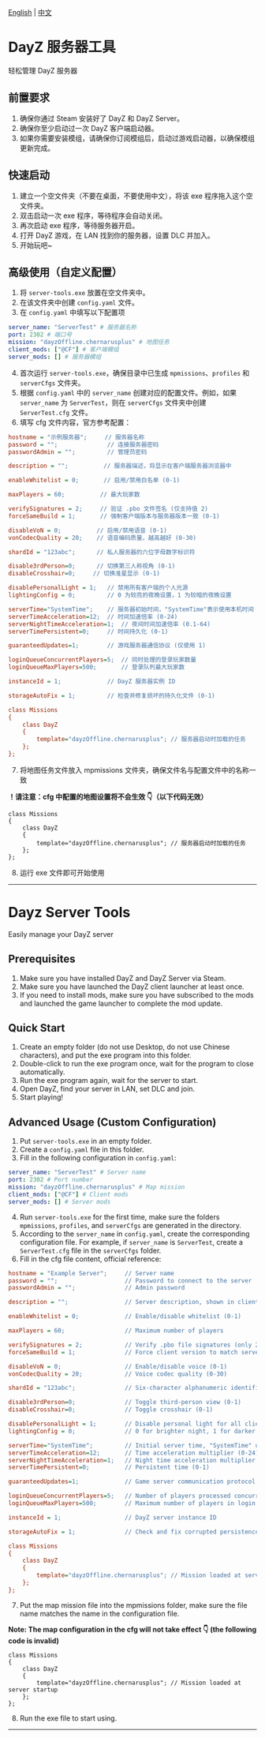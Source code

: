 [English](#dayz-server-tools) | [中文](#dayz-服务器工具)

# DayZ 服务器工具

轻松管理 DayZ 服务器

## 前置要求

1. 确保你通过 Steam 安装好了 DayZ 和 DayZ Server。
2. 确保你至少启动过一次 DayZ 客户端启动器。
3. 如果你需要安装模组，请确保你订阅模组后，启动过游戏启动器，以确保模组更新完成。

## 快速启动

1. 建立一个空文件夹（不要在桌面，不要使用中文），将该 exe 程序拖入这个空文件夹。
2. 双击启动一次 exe 程序，等待程序会自动关闭。
3. 再次启动 exe 程序，等待服务器开启。
4. 打开 DayZ 游戏，在 LAN 找到你的服务器，设置 DLC 并加入。
5. 开始玩吧~

## 高级使用（自定义配置）

1. 将 `server-tools.exe` 放置在空文件夹中。
2. 在该文件夹中创建 `config.yaml` 文件。
3. 在 `config.yaml` 中填写以下配置项

```yaml
server_name: "ServerTest" # 服务器名称
port: 2302 # 端口号
mission: "dayzOffline.chernarusplus" # 地图任务
client_mods: ["@CF"] # 客户端模组
server_mods: [] # 服务器模组
```

4. 首次运行 `server-tools.exe`，确保目录中已生成 `mpmissions`、`profiles` 和 `serverCfgs` 文件夹。
5. 根据 `config.yaml` 中的 `server_name` 创建对应的配置文件。例如，如果 `server_name` 为 `ServerTest`，则在 `serverCfgs` 文件夹中创建 `ServerTest.cfg` 文件。
6. 填写 cfg 文件内容，官方参考配置：

```cfg
hostname = "示例服务器";     // 服务器名称
password = "";              // 连接服务器密码
passwordAdmin = "";         // 管理员密码

description = "";          // 服务器描述，将显示在客户端服务器浏览器中

enableWhitelist = 0;       // 启用/禁用白名单 (0-1)

maxPlayers = 60;          // 最大玩家数

verifySignatures = 2;     // 验证 .pbo 文件签名 (仅支持值 2)
forceSameBuild = 1;       // 强制客户端版本与服务器版本一致 (0-1)

disableVoN = 0;          // 启用/禁用语音 (0-1)
vonCodecQuality = 20;    // 语音编码质量，越高越好 (0-30)

shardId = "123abc";      // 私人服务器的六位字母数字标识符

disable3rdPerson=0;      // 切换第三人称视角 (0-1)
disableCrosshair=0;     // 切换准星显示 (0-1)

disablePersonalLight = 1;   // 禁用所有客户端的个人光源
lightingConfig = 0;         // 0 为较亮的夜晚设置，1 为较暗的夜晚设置

serverTime="SystemTime";    // 服务器初始时间，"SystemTime"表示使用本机时间
serverTimeAcceleration=12;  // 时间加速倍率 (0-24)
serverNightTimeAcceleration=1;  // 夜间时间加速倍率 (0.1-64)
serverTimePersistent=0;     // 时间持久化 (0-1)

guaranteedUpdates=1;        // 游戏服务器通信协议 (仅使用 1)

loginQueueConcurrentPlayers=5;  // 同时处理的登录玩家数量
loginQueueMaxPlayers=500;       // 登录队列最大玩家数

instanceId = 1;             // DayZ 服务器实例 ID

storageAutoFix = 1;         // 检查并修复损坏的持久化文件 (0-1)

class Missions
{
    class DayZ
    {
        template="dayzOffline.chernarusplus"; // 服务器启动时加载的任务
    };
};
```

7. 将地图任务文件放入 mpmissions 文件夹，确保文件名与配置文件中的名称一致

**！请注意：cfg 中配置的地图设置将不会生效 👇（以下代码无效）**

```
class Missions
{
    class DayZ
    {
        template="dayzOffline.chernarusplus"; // 服务器启动时加载的任务
    };
};
```

8. 运行 exe 文件即可开始使用

---

# Dayz Server Tools

Easily manage your DayZ server

## Prerequisites

1. Make sure you have installed DayZ and DayZ Server via Steam.
2. Make sure you have launched the DayZ client launcher at least once.
3. If you need to install mods, make sure you have subscribed to the mods and launched the game launcher to complete the mod update.

## Quick Start

1. Create an empty folder (do not use Desktop, do not use Chinese characters), and put the exe program into this folder.
2. Double-click to run the exe program once, wait for the program to close automatically.
3. Run the exe program again, wait for the server to start.
4. Open DayZ, find your server in LAN, set DLC and join.
5. Start playing!

## Advanced Usage (Custom Configuration)

1. Put `server-tools.exe` in an empty folder.
2. Create a `config.yaml` file in this folder.
3. Fill in the following configuration in `config.yaml`:

```yaml
server_name: "ServerTest" # Server name
port: 2302 # Port number
mission: "dayzOffline.chernarusplus" # Map mission
client_mods: ["@CF"] # Client mods
server_mods: [] # Server mods
```

4. Run `server-tools.exe` for the first time, make sure the folders `mpmissions`, `profiles`, and `serverCfgs` are generated in the directory.
5. According to the `server_name` in `config.yaml`, create the corresponding configuration file. For example, if `server_name` is `ServerTest`, create a `ServerTest.cfg` file in the `serverCfgs` folder.
6. Fill in the cfg file content, official reference:

```cfg
hostname = "Example Server";     // Server name
password = "";                   // Password to connect to the server
passwordAdmin = "";              // Admin password

description = "";                // Server description, shown in client server browser

enableWhitelist = 0;             // Enable/disable whitelist (0-1)

maxPlayers = 60;                 // Maximum number of players

verifySignatures = 2;            // Verify .pbo file signatures (only 2 is supported)
forceSameBuild = 1;              // Force client version to match server version (0-1)

disableVoN = 0;                  // Enable/disable voice (0-1)
vonCodecQuality = 20;            // Voice codec quality (0-30)

shardId = "123abc";              // Six-character alphanumeric identifier for private server

disable3rdPerson=0;              // Toggle third-person view (0-1)
disableCrosshair=0;              // Toggle crosshair (0-1)

disablePersonalLight = 1;        // Disable personal light for all clients
lightingConfig = 0;              // 0 for brighter night, 1 for darker night

serverTime="SystemTime";         // Initial server time, "SystemTime" uses local machine time
serverTimeAcceleration=12;       // Time acceleration multiplier (0-24)
serverNightTimeAcceleration=1;   // Night time acceleration multiplier (0.1-64)
serverTimePersistent=0;          // Persistent time (0-1)

guaranteedUpdates=1;             // Game server communication protocol (use only 1)

loginQueueConcurrentPlayers=5;   // Number of players processed concurrently during login
loginQueueMaxPlayers=500;        // Maximum number of players in login queue

instanceId = 1;                  // DayZ server instance ID

storageAutoFix = 1;              // Check and fix corrupted persistence files (0-1)

class Missions
{
    class DayZ
    {
        template="dayzOffline.chernarusplus"; // Mission loaded at server startup
    };
};
```

7. Put the map mission file into the mpmissions folder, make sure the file name matches the name in the configuration file.

**Note: The map configuration in the cfg will not take effect 👇 (the following code is invalid)**

```
class Missions
{
    class DayZ
    {
        template="dayzOffline.chernarusplus"; // Mission loaded at server startup
    };
};
```

8. Run the exe file to start using.

---


